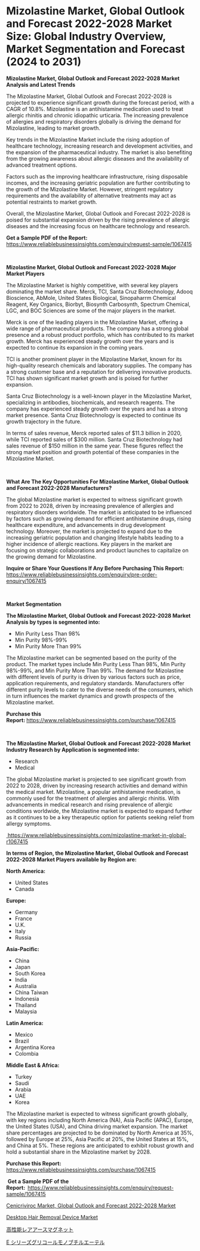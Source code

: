 <p><h1>Mizolastine Market, Global Outlook and Forecast 2022-2028 Market Size: Global Industry Overview, Market Segmentation and Forecast (2024 to 2031)</h1></p><p><strong>Mizolastine Market, Global Outlook and Forecast 2022-2028 Market Analysis and Latest Trends</strong></p>
<p><p>The Mizolastine Market, Global Outlook and Forecast 2022-2028 is projected to experience significant growth during the forecast period, with a CAGR of 10.8%. Mizolastine is an antihistamine medication used to treat allergic rhinitis and chronic idiopathic urticaria. The increasing prevalence of allergies and respiratory disorders globally is driving the demand for Mizolastine, leading to market growth.</p><p>Key trends in the Mizolastine Market include the rising adoption of healthcare technology, increasing research and development activities, and the expansion of the pharmaceutical industry. The market is also benefiting from the growing awareness about allergic diseases and the availability of advanced treatment options.</p><p>Factors such as the improving healthcare infrastructure, rising disposable incomes, and the increasing geriatric population are further contributing to the growth of the Mizolastine Market. However, stringent regulatory requirements and the availability of alternative treatments may act as potential restraints to market growth.</p><p>Overall, the Mizolastine Market, Global Outlook and Forecast 2022-2028 is poised for substantial expansion driven by the rising prevalence of allergic diseases and the increasing focus on healthcare technology and research.</p></p>
<p><strong>Get a Sample PDF of the Report:&nbsp;</strong> <a href="https://www.reliablebusinessinsights.com/enquiry/request-sample/1067415">https://www.reliablebusinessinsights.com/enquiry/request-sample/1067415</a></p>
<p>&nbsp;</p>
<p><strong>Mizolastine Market, Global Outlook and Forecast 2022-2028 Major Market Players</strong></p>
<p><p>The Mizolastine Market is highly competitive, with several key players dominating the market share. Merck, TCI, Santa Cruz Biotechnology, Adooq Bioscience, AbMole, United States Biological, Sinopaharrm Chemical Reagent, Key Organics, Biorbyt, Biosynth Carbosynth, Spectrum Chemical, LGC, and BOC Sciences are some of the major players in the market.</p><p>Merck is one of the leading players in the Mizolastine Market, offering a wide range of pharmaceutical products. The company has a strong global presence and a robust product portfolio, which has contributed to its market growth. Merck has experienced steady growth over the years and is expected to continue its expansion in the coming years.</p><p>TCI is another prominent player in the Mizolastine Market, known for its high-quality research chemicals and laboratory supplies. The company has a strong customer base and a reputation for delivering innovative products. TCI has shown significant market growth and is poised for further expansion.</p><p>Santa Cruz Biotechnology is a well-known player in the Mizolastine Market, specializing in antibodies, biochemicals, and research reagents. The company has experienced steady growth over the years and has a strong market presence. Santa Cruz Biotechnology is expected to continue its growth trajectory in the future.</p><p>In terms of sales revenue, Merck reported sales of $11.3 billion in 2020, while TCI reported sales of $300 million. Santa Cruz Biotechnology had sales revenue of $150 million in the same year. These figures reflect the strong market position and growth potential of these companies in the Mizolastine Market.</p></p>
<p>&nbsp;</p>
<p><strong>What Are The Key Opportunities For Mizolastine Market, Global Outlook and Forecast 2022-2028 Manufacturers?</strong></p>
<p><p>The global Mizolastine market is expected to witness significant growth from 2022 to 2028, driven by increasing prevalence of allergies and respiratory disorders worldwide. The market is anticipated to be influenced by factors such as growing demand for efficient antihistamine drugs, rising healthcare expenditure, and advancements in drug development technology. Moreover, the market is projected to expand due to the increasing geriatric population and changing lifestyle habits leading to a higher incidence of allergic reactions. Key players in the market are focusing on strategic collaborations and product launches to capitalize on the growing demand for Mizolastine.</p></p>
<p><strong>Inquire or Share Your Questions If Any Before Purchasing This Report:</strong> <a href="https://www.reliablebusinessinsights.com/enquiry/pre-order-enquiry/1067415">https://www.reliablebusinessinsights.com/enquiry/pre-order-enquiry/1067415</a></p>
<p>&nbsp;</p>
<p><strong>Market Segmentation</strong></p>
<p><strong>The Mizolastine Market, Global Outlook and Forecast 2022-2028 Market Analysis by types is segmented into:</strong></p>
<p><ul><li>Min Purity Less Than 98%</li><li>Min Purity 98%-99%</li><li>Min Purity More Than 99%</li></ul></p>
<p><p>The Mizolastine market can be segmented based on the purity of the product. The market types include Min Purity Less Than 98%, Min Purity 98%-99%, and Min Purity More Than 99%. The demand for Mizolastine with different levels of purity is driven by various factors such as price, application requirements, and regulatory standards. Manufacturers offer different purity levels to cater to the diverse needs of the consumers, which in turn influences the market dynamics and growth prospects of the Mizolastine market.</p></p>
<p><strong>Purchase this Report:&nbsp;</strong><a href="https://www.reliablebusinessinsights.com/purchase/1067415">https://www.reliablebusinessinsights.com/purchase/1067415</a></p>
<p>&nbsp;</p>
<p><strong>The Mizolastine Market, Global Outlook and Forecast 2022-2028 Market Industry Research by Application is segmented into:</strong></p>
<p><ul><li>Research</li><li>Medical</li></ul></p>
<p><p>The global Mizolastine market is projected to see significant growth from 2022 to 2028, driven by increasing research activities and demand within the medical market. Mizolastine, a popular antihistamine medication, is commonly used for the treatment of allergies and allergic rhinitis. With advancements in medical research and rising prevalence of allergic conditions worldwide, the Mizolastine market is expected to expand further as it continues to be a key therapeutic option for patients seeking relief from allergy symptoms.</p></p>
<p><a href="https://www.reliablebusinessinsights.com/mizolastine-market-in-global-r1067415">&nbsp;https://www.reliablebusinessinsights.com/mizolastine-market-in-global-r1067415</a></p>
<p><strong>In terms of Region, the Mizolastine Market, Global Outlook and Forecast 2022-2028 Market Players available by Region are:</strong></p>
<p>
    <p> <strong> North America: </strong>
        <ul>
            <li>United States</li>
            <li>Canada</li>
        </ul>
        </p> 
    <p> <strong> Europe: </strong>
        <ul>
            <li>Germany</li>
            <li>France</li>
            <li>U.K.</li>
            <li>Italy</li>
            <li>Russia</li>
        </ul>
        </p> 
    <p> <strong> Asia-Pacific: </strong>
        <ul>
            <li>China</li>
            <li>Japan</li>
            <li>South Korea</li>
            <li>India</li>
            <li>Australia</li>
            <li>China Taiwan</li>
            <li>Indonesia</li>
            <li>Thailand</li>
            <li>Malaysia</li>
        </ul>
        </p> 
    <p> <strong> Latin America: </strong>
        <ul>
            <li>Mexico</li>
            <li>Brazil</li>
            <li>Argentina Korea</li>
            <li>Colombia</li>
        </ul>
        </p> 
    <p> <strong> Middle East & Africa: </strong>
        <ul>
            <li>Turkey</li>
            <li>Saudi</li>
            <li>Arabia</li>
            <li>UAE</li>
            <li>Korea</li>
        </ul>
    </p>
    </p>
<p><p>The Mizolastine market is expected to witness significant growth globally, with key regions including North America (NA), Asia Pacific (APAC), Europe, the United States (USA), and China driving market expansion. The market share percentages are projected to be dominated by North America at 35%, followed by Europe at 25%, Asia Pacific at 20%, the United States at 15%, and China at 5%. These regions are anticipated to exhibit robust growth and hold a substantial share in the Mizolastine market by 2028.</p></p>
<p><strong>Purchase this Report: </strong><a href="https://www.reliablebusinessinsights.com/purchase/1067415">https://www.reliablebusinessinsights.com/purchase/1067415</a></p>
<p>&nbsp;<strong>Get a Sample PDF of the Report:&nbsp;&nbsp;</strong><a href="https://www.reliablebusinessinsights.com/enquiry/request-sample/1067415">https://www.reliablebusinessinsights.com/enquiry/request-sample/1067415</a></p>
<p><strong></strong></p>
<p><p><a href="https://github.com/MyrticeDare2023/Market-Research-Report-List-1/blob/main/cenicriviroc-market-global-outlook-and-forecast-2022-2028-market.md">Cenicriviroc Market, Global Outlook and Forecast 2022-2028 Market</a></p><p><a href="https://issuu.com/reportprime-2/docs/desktop-hair-removal-device-market-size-2030.pptx">Desktop Hair Removal Device Market</a></p><p><a href="https://github.com/vtbvgl20191192/Market-Research-Report-List-2/blob/main/745480286721.md">高性能レアアースマグネット</a></p><p><a href="https://github.com/avwofrml53535/Market-Research-Report-List-2/blob/main/806398986720.md">E シリーズグリコールモノブチルエーテル</a></p></p>